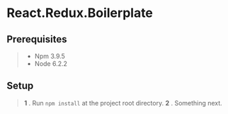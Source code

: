 React.Redux.Boilerplate
=======================

Prerequisites
-------------

  >- Npm 3.9.5
  >- Node 6.2.2


Setup
-----
  >__1__ .  Run `npm install` at the project root directory.
  >__2__ .  Something next.
